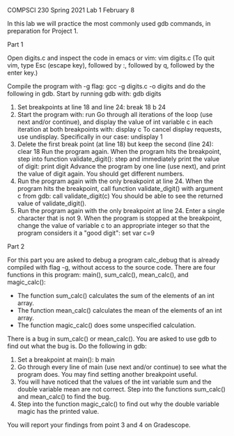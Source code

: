 COMPSCI 230 Spring 2021
Lab 1
February 8

In this lab we will practice the most commonly used gdb commands, in preparation
for Project 1.


Part 1

Open digits.c and inspect the code in emacs or vim:
        vim digits.c
(To quit vim, type Esc (escape key), followed by :, followed by q, followed by
the enter key.)

Compile the program with -g flag:
        gcc -g digits.c -o digits
and do the following in gdb. Start by running gdb with:
        gdb digits

  1. Set breakpoints at line 18 and line 24:
        break 18
        b 24
  2. Start the program with:
        run
     Go through all iterations of the loop (use next and/or continue), and
     display the value of int variable c in each iteration at both breakpoints
     with:
        display c
     To cancel display requests, use undisplay. Specifically in our case:
        undisplay 1
  3. Delete the first break point (at line 18) but keep the second (line 24):
        clear 18
     Run the program again. When the program hits the breakpoint, step into
     function validate_digit():
        step
     and immediately print the value of digit:
        print digit
     Advance the program by one line (use next), and print the value of digit
     again. You should get different numbers.
  4. Run the program again with the only breakpoint at line 24. When the program
     hits the breakpoint, call function validate_digit() with argument c from
     gdb:
        call validate_digit(c)
     You should be able to see the returned value of validate_digit().
  5. Run the program again with the only breakpoint at line 24. Enter a single
     character that is not 9. When the program is stopped at the breakpoint,
     change the value of variable c to an appropriate integer so that the
     program considers it a "good digit":
        set var c=9


Part 2

For this part you are asked to debug a program calc_debug that is already
compiled with flag -g, without access to the source code. There are four
functions in this program: main(), sum_calc(), mean_calc(), and magic_calc():
  * The function sum_calc() calculates the sum of the elements of an int array.
  * The function mean_calc() calculates the mean of the elements of an int
    array.
  * The function magic_calc() does some unspecified calculation.

There is a bug in sum_calc() or mean_calc(). You are asked to use gdb to find
out what the bug is. Do the following in gdb:

  1. Set a breakpoint at main():
        b main
  2. Go through every line of main (use next and/or continue) to see what the
     program does. You may find setting another breakpoint useful.
  3. You will have noticed that the values of the int variable sum and the
     double variable mean are not correct. Step into the functions sum_calc()
     and mean_calc() to find the bug.
  4. Step into the function magic_calc() to find out why the double variable
     magic has the printed value.

You will report your findings from point 3 and 4 on Gradescope.




